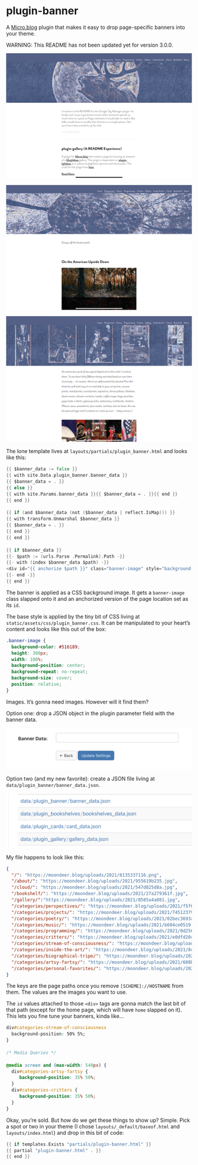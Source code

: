 # plugin-banner
A [Micro.blog](https://micro.blog "Micro.blog") plugin that makes it easy to drop page-specific banners into your theme.

WARNING: This README has not been updated yet for version 3.0.0.

![Banner 1](https://raw.githubusercontent.com/moonbuck/plugin-banner/main/images/banner1.jpeg)

![Banner 2](https://raw.githubusercontent.com/moonbuck/plugin-banner/main/images/banner2.jpeg)

![Banner 3](https://raw.githubusercontent.com/moonbuck/plugin-banner/main/images/banner3.jpeg)

The lone template lives at `layouts/partials/plugin_banner.html` and looks like this:

```go
{{ $banner_data := false }}
{{ with site.Data.plugin_banner.banner_data }}
{{ $banner_data = . }}
{{ else }}
{{ with site.Params.banner_data }}{{ $banner_data = . }}{{ end }}
{{ end }}

{{ if (and $banner_data (not ($banner_data | reflect.IsMap))) }}
{{ with transform.Unmarshal $banner_data }}
{{ $banner_data = . }}
{{ end }}
{{ end }}

{{ if $banner_data }}
{{- $path := (urls.Parse .Permalink).Path -}}
{{- with (index $banner_data $path) -}}
<div id="{{ anchorize $path }}" class="banner-image" style="background-image: url({{ . }});"></div>
{{- end -}}
{{ end }}
```

The banner is applied as a CSS background image. It gets a `banner-image` class slapped onto it and an anchorized version of the page location set as its `id`.

The base style is applied by the tiny bit of CSS living at `static/assets/css/plugin_banner.css`. It can be manipulated to your heart’s content and looks like this out of the box:

```css
.banner-image {
  background-color: #516189;
  height: 300px;
  width: 100%;
  background-position: center;
  background-repeat: no-repeat;
  background-size: cover;
  position: relative;
}
```

Images. It’s gonna need images. However will it find them?

Option one: drop a JSON object in the plugin parameter field with the banner data.

![Plugin Parameters](https://raw.githubusercontent.com/moonbuck/plugin-banner/main/images/plugin_parameters.jpeg)

Option two (and my new favorite): create a JSON file living at `data/plugin_banner/banner_data.json`.

![File Location](https://raw.githubusercontent.com/moonbuck/plugin-banner/main/images/file_location.jpeg)

My file happens to look like  this:

```json
{
  "/": "https://moondeer.blog/uploads/2021/8135337116.png",
  "/about/": "https://moondeer.blog/uploads/2021/955619b235.jpg",
  "/cloud/": "https://moondeer.blog/uploads/2021/547d825d8a.jpg",
  "/bookshelf/": "https://moondeer.blog/uploads/2021/27a279361f.jpg",
  "/gallery/":"https://moondeer.blog/uploads/2021/8585a4a081.jpg",
  "/categories/perspectives/": "https://moondeer.blog/uploads/2021/f5f64b49bb.jpg",
  "/categories/projects/": "https://moondeer.blog/uploads/2021/74512379fa.png",
  "/categories/poetry/": "https://moondeer.blog/uploads/2021/02bec3693a.png",
  "/categories/music/": "https://moondeer.blog/uploads/2021/b604ce0519.png",
  "/categories/programming/": "https://moondeer.blog/uploads/2021/0d2564a5e5.png",
  "/categories/critters/": "https://moondeer.blog/uploads/2021/e0dfd20403.png",
  "/categories/stream-of-consciousness/": "https://moondeer.blog/uploads/2021/b48fce578f.png",
  "/categories/inside-the-art/": "https://moondeer.blog/uploads/2021/8c4669346c.jpg",
  "/categories/biographical-tripe/": "https://moondeer.blog/uploads/2021/ac4a187662.png",
  "/categories/artsy-fartsy/": "https://moondeer.blog/uploads/2021/608bfd1756.png",
  "/categories/personal-favorites/": "https://moondeer.blog/uploads/2021/7529b05b3e.png"
}
```

The keys are the page paths once you remove `[SCHEME]://HOSTNAME` from them. The values are the images you want to use.

The `id` values attached to those `<div>` tags are gonna match the last bit of that path (except for the home page, which will have `home` slapped on it). This lets you fine tune your banners, kinda like…

```css
div#categories-stream-of-consciousness 
  background-position: 50% 5%;
}

/* Media Queries */

@media screen and (max-width: 540px) {
  div#categories-artsy-fartsy {
     background-position: 35% 50%;
  }
  div#categories-critters {
     background-position: 35% 50%;
  }
}

```

Okay, you’re sold. But how do we get these things to show up? Simple. Pick a spot or two in your theme (I chose `layouts/_default/baseof.html` and `layouts/index.html`) and drop in this bit of code:

```go
{{ if templates.Exists "partials/plugin-banner.html" }}
{{ partial "plugin-banner.html" . }}
{{ end }}
```
